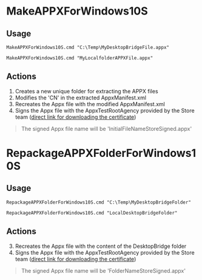 # MakeAPPXForWindows10S
## Usage
`MakeAPPXForWindows10S.cmd "C:\Temp\MyDesktopBridgeFile.appx"`

`MakeAPPXForWindows10S.cmd "MyLocalfolderAPPXFile.appx"`

## Actions
1. Creates a new unique folder for extracting the APPX files
2. Modifies the 'CN' in the extracted AppxManifest.xml
3. Recreates the Appx file with the modified AppxManifest.xml
4. Signs the Appx file with the AppxTestRootAgency provided by the Store team ([direct link for downloading the certificate](https://go.microsoft.com/fwlink/?linkid=849018))

> The signed Appx file name will be 'InitialFileNameStoreSigned.appx'
  
# RepackageAPPXFolderForWindows10S
## Usage
`RepackageAPPXFolderForWindows10S.cmd "C:\Temp\MyDesktopBridgeFolder"`

`RepackageAPPXFolderForWindows10S.cmd "LocalDesktopBridgeFolder"`

## Actions
3. Recreates the Appx file with the content of the DesktopBridge folder
4. Signs the Appx file with the AppxTestRootAgency provided by the Store team ([direct link for downloading the certificate](https://go.microsoft.com/fwlink/?linkid=849018))

> The signed Appx file name will be 'FolderNameStoreSigned.appx'

